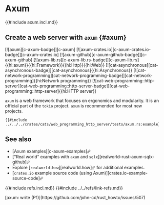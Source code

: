 # Axum

{{#include axum.incl.md}}

## Create a web server with `axum` {#axum}

[![axum][c-axum-badge]][c-axum] [![axum-crates.io][c-axum-crates.io-badge]][c-axum-crates.io] [![axum-github][c-axum-github-badge]][c-axum-github] [![axum-lib.rs][c-axum-lib.rs-badge]][c-axum-lib.rs]{{hi:axum}}{{hi:Framework}}{{hi:Http}}{{hi:Web}} [![cat-asynchronous][cat-asynchronous-badge]][cat-asynchronous]{{hi:Asynchronous}} [![cat-network-programming][cat-network-programming-badge]][cat-network-programming]{{hi:Network programming}} [![cat-web-programming::http-server][cat-web-programming::http-server-badge]][cat-web-programming::http-server]{{hi:HTTP server}}

`axum` is a web framework that focuses on ergonomics and modularity. It is an official part of the `tokio` project. `axum` is recommended for most new projects.

```rust,editable
{{#include ../../../crates/cats/web_programming_http_server/tests/axum.rs:example}}
```

## See also

- [Axum examples][c-axum-examples]⮳
- ["Real world" examples with `axum` and `sqlx`][realworld-rust-axum-sqlx-github]⮳
- Explore [`realworld.how`][realworld.how]⮳ for additional examples.
- [`crates.io` example source code (using Axum)][crates.io-example-source-code]⮳

{{#include refs.incl.md}}
{{#include ../../refs/link-refs.md}}

<div class="hidden">
[axum: write (P1)](https://github.com/john-cd/rust_howto/issues/507)

</div>
